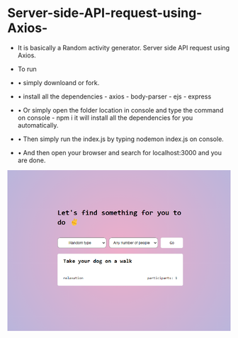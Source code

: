 # Server-side-API-request-using-Axios-
- It is basically a Random activity generator. Server side API request using Axios.

- To run
- • simply downloand or fork.
- • install all the dependencies
       - axios
       - body-parser
       - ejs
       - express
 - • Or simply open the folder location in console and type the command on console -  npm i
        it will install all the dependencies for you automatically.

-  • Then simply run the index.js by typing nodemon index.js on console.
-  • And then open your browser and search for localhost:3000 and you are done.


![activity_generator](/preview.png)
